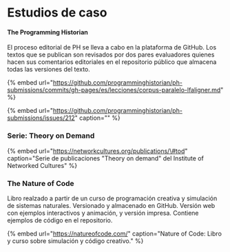 # Estudios de caso

#### The Programming Historian

El proceso editorial de PH se lleva a cabo en la plataforma de GitHub. Los textos que se publican son revisados por dos pares evaluadores quienes hacen sus comentarios editoriales en el repositorio público que almacena todas las versiones del texto.

{% embed url="https://github.com/programminghistorian/ph-submissions/commits/gh-pages/es/lecciones/corpus-paralelo-lfaligner.md" %}

{% embed url="https://github.com/programminghistorian/ph-submissions/issues/212" caption="" %}

### Serie: Theory on Demand 



{% embed url="https://networkcultures.org/publications/\#tod" caption="Serie de publicaciones \"Theory on demand\" del Institute of Networked Cultures" %}

### The Nature of Code

Libro realzado a partir de un curso de programación creativa y simulación de sistemas naturales.  Versionado y almacenado en GitHub.  Versión web con ejemplos interactivos y animación, y versión impresa. Contiene ejemplos de código en el repositorio.

{% embed url="https://natureofcode.com/" caption="Nature of Code: Libro y curso sobre simulación y código creativo." %}

